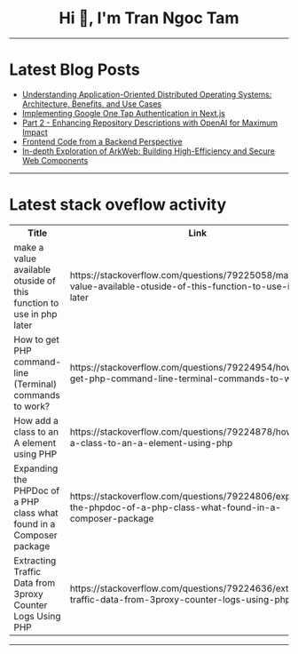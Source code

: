 <h1 align="center">Hi 👋, I'm Tran Ngoc Tam</h1>

---

# Latest Blog Posts 
<!-- BLOG-POST-LIST:START -->
- [Understanding Application-Oriented Distributed Operating Systems: Architecture, Benefits, and Use Cases](https://dev.to/adityabhuyan/understanding-application-oriented-distributed-operating-systems-architecture-benefits-and-use-160m)
- [Implementing Google One Tap Authentication in Next.js](https://dev.to/jakaria/implementing-google-one-tap-authentication-in-nextjs-2o1l)
- [Part 2 - Enhancing Repository Descriptions with OpenAI for Maximum Impact](https://dev.to/dailysandbox/part-2-enhancing-repository-descriptions-with-openai-for-maximum-impact-4aao)
- [Frontend Code from a Backend Perspective](https://dev.to/40percentironman/frontend-code-from-a-backend-perspective-47i7)
- [In-depth Exploration of ArkWeb: Building High-Efficiency and Secure Web Components](https://dev.to/xun_wang_6384a403f9817c2/in-depth-exploration-of-arkweb-building-high-efficiency-and-secure-web-components-42mm)
<!-- BLOG-POST-LIST:END -->

---

# Latest stack oveflow activity
<table>
  <tr><th>Title</th><th>Link</th></tr>
  <!-- STACKOVERFLOW:START --><tr><td>make a value available otuside of this function to use in php later</td><td>https://stackoverflow.com/questions/79225058/make-a-value-available-otuside-of-this-function-to-use-in-php-later</td></tr><tr><td>How to get PHP command-line &lpar;Terminal&rpar; commands to work?</td><td>https://stackoverflow.com/questions/79224954/how-to-get-php-command-line-terminal-commands-to-work</td></tr><tr><td>How add a class to an A element using PHP</td><td>https://stackoverflow.com/questions/79224878/how-add-a-class-to-an-a-element-using-php</td></tr><tr><td>Expanding the PHPDoc of a PHP class what found in a Composer package</td><td>https://stackoverflow.com/questions/79224806/expanding-the-phpdoc-of-a-php-class-what-found-in-a-composer-package</td></tr><tr><td>Extracting Traffic Data from 3proxy Counter Logs Using PHP</td><td>https://stackoverflow.com/questions/79224636/extracting-traffic-data-from-3proxy-counter-logs-using-php</td></tr><!-- STACKOVERFLOW:END -->
</table>

---


